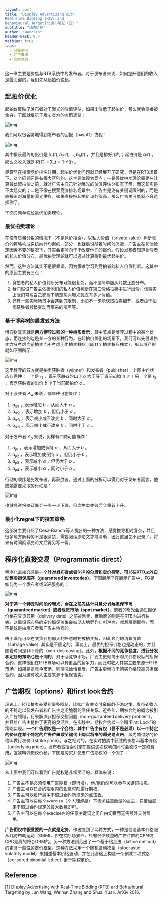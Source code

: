```yaml
---
layout: post
title: "Display Advertising with
Real-Time Bidding (RTB) and
Behavioural Targeting读书笔记（四）"
subtitle: "动态价格"
author: "Wenqian"
header-mask: 0.4
mathjax: true
tags:
  - 机器学习
  - 广告算法
  - 实时竞价
---
```


这一章主要是聚焦与RTB系统中的发布者。对于发布者来说，如何提升他们的收入是最关键的。我们先从起拍价说起。

## 起拍价优化
起拍价反映了发布者对于曝光的价值评估，如果出价低于起拍价，那么就会直接被舍弃。下图就展示了发布者方的决策逻辑：

![img](/img/in-post/advertising/publisher.png)

我们可以很容易地得到发布者的回报（payoff）方程：

![img](/img/in-post/advertising/formula38.png)

其中假设最终的出价是 $b_{1}(t),b_{2}(t),...,b_{K}(t)$ ，并且是排好序的；起拍价是 $\alpha(t)$ 。那么总收入就是 $R(T) = \sum\_{t=1}^{T} r'(t)$ 。

尽管早在搜索竞价排名时期，起拍价优化问题就已经展开了研究，但是在RTB场景下，这个问题还是有很大区别的。这主要体现为两点：一是最优拍卖理论需要在计算最优起拍价之前，就对广告主自己针对曝光的价值评估分布有了解，而这其实是不太现实的；二是不像在搜索竞价排名场景中，广告主是没有关键词限制的，而是直接面对海量的曝光供应，如果直接把起拍价设的很高，那么广告主可能就不会选择你了。

下面先简单说说最优拍卖理论。

### 最优拍卖理论
在没有质量分数的情况下（不是竞价搜索），以私人价值（private value）判断竞价的策略构成系统纳什均衡的一部分，也就是说随着时间的流逝，广告主在其他给定因素不变的情况下，其实会更倾向于不改变他们的报价。假设发布者知道竞价者的私人价值分布，最优拍卖理论就可以通过计算得到最优起拍价。

然而，这种方法其实不是很靠谱，因为很难学习到竞拍者的私人价值判断。这其中的原因主要有三点：

1. 竞拍者的私人价值判断分布可能很复杂，而不是简单服从对数正态分布。
2. 我们假设广告主依据他们的私人价值判断在第二价格拍卖中进行出价。但事实上他们可能自己都搞不清楚某次曝光到底有多少价值。
3. 还有一些实际场景中会遇到的限制，比如不一定能获取拍卖细节，或者由于拍卖获胜者频繁变动而带来的噪声等。

### 基于博弈树的启发式方法
博弈树其实就是**两方博弈过程的一种树形表示**，其中节点是博弈过程中的某个状态，而连接的边是某一方的某种行为。在起拍价优化的场景下，我们可以先假设售卖方只考虑当前拍卖而不考虑历史拍卖数据（即各个拍卖相互独立），那么博弈树就如下图所示：

![img](/img/in-post/advertising/formula39.png)

这里博弈的双方就是拍卖获胜者（winner）和发布者（publisher）。上图中的状态有两种：一个是 $I_1$ ，表示获胜者的出价 $b$ 大于等于当前起拍价 $\alpha$ ；另一个是 $I_2$ ，表示获胜者的出价 $b$ 小于当前起拍价 $\alpha$ 。

对于获胜者 $A_w$ 来说，有四种可能操作：

1. $a_{w1}$ ，表示增加 $b$ ，从而大于 $\alpha$ 。
2. $a_{w2}$ ，表示增加 $b$ ，但仍小于 $\alpha$ 。
3. $a_{w3}$ ，表示减小或不改变 $b$ ，同时大于 $\alpha$ 。
4. $a_{w4}$ ，表示减小或不改变 $b$ ，同时小于 $\alpha$ 。

对于发布者 $A_p$ 来说，同样有四种可能操作：

1. $a_{p1}$ ，表示增加或保持 $\alpha$ ，从而大于 $b$ 。
2. $a_{p2}$ ，表示增加或保持 $\alpha$ ，但仍小于 $b$ 。
3. $a_{p3}$ ，表示减小 $\alpha$ ，但仍大于 $b$ 。
4. $a_{p4}$ ，表示减小 $\alpha$ ，同时小于 $b$ 。

行动的顺序是先发布者，再获胜者。通过上面的分析可以得到对于发布者而言，他或她需要采取的行动是：

![img](/img/in-post/advertising/formula40.png)

也就是说报价可能会一步一步下降，但当拍卖失败后会重新上升。

### 最小化regret下的探索策略
这部分主要介绍了Cesa-Bianchi等人提出的一种方法，感觉推导相对复杂，并且很多地方解释的不是很清楚，需要阅读原论文才能清晰，因此这里先不记录了，将来有时间阅读完论文后再另写一篇。

## 程序化直接交易（Programmatic direct）
程序化直接交易是一个**针对发布者或者SSP的分发和定价引擎，可以在RTB之外自动售卖担保库存（guaranteed inventories）**。下图展示了在展示广告中，PG是如何为一个发布者或SSP服务的：

![img](/img/in-post/advertising/pg.png)

**对于某一个特定时间段的曝光，会在之前先估计并且分发给担保市场（guaranteed market）或者现货市场（spot market）**。前者的曝光会通过担保价格在交货日期（delivery date）之前被售卖，而后面的则是在RTB内进行拍卖。这里担保市场约定的担保价格会被动态地罗列在ADX内，就想股票那样，而不是说是由发布者和广告主协商的。

由于曝光可以在交货日期那天的任意时刻被拍卖掉，因此它们的清算价值（salvage value）其实是不固定的。事实上，最优的担保价格也是动态的，并且随着时间是非下降的（non-decreasing）。此外，**根据不同的竞争程度，进行分发和定价的策略也是不同的**。对于低竞争市场，广告主更倾向于购买价格较低的担保合约，这样他们在RTB市场可以有更高的竞争力，而此时收入其实主要来源于RTB市场；如果是高竞争市场，则情况恰恰相反，广告主更倾向于购买价格较高的担保合约，因为这时收入主要来源于担保售卖。

## 广告期权（options）和first look合约

理论上，RTB拍卖会受到很多限制，比如广告主支付金额的不确定性，发布者收入的不稳定以及发布者和广告主之间脆弱的信任关系。近些年，期权合约的概念被引入广告领域，用来解决非担保交割问题（non-guaranteed delivery problem），并且给广告主提供了更高的灵活性。在实践中，期权合约以一个叫“First Look”的策略实现。**一个广告期权是一个合约，其中广告主有权（但不是必须）以一个特定的价格在某个特定的广告位置或关键词上购买将来的曝光或点击**。事先商讨好的价格叫做行权价（strike price）。与之相对的，在实时拍卖中获胜的价格叫基本价格（underlying price）。发布者或搜索引擎在提供这项权利的同时会收取一定的费用，这被叫做期权价格。下图是购买并使用广告期权的一个例子：

![img](/img/in-post/advertising/ad-option.png)

从上图中我们可以看到广告期权是非常灵活的，具体来说：

1. 广告主不是必须使用广告期权（即行权），他/她仍然可以参与关键词拍卖。
2. 广告主可以在合约期限内的任意时刻履行期权。
3. 广告主可以履行最多不超过合约所规定的点击数。
4. 广告主可以在每个exercise（个人理解是）下请求任意数量的点击，只要加起来不超过合约规定的最大数量即可。
5. 广告主可以在每个execise内的任意关键词之间自由切换而无需额外支付费用。

**广告期权中很重要的一点就是定价**。作者提到了两种方式，一种是假设基本价格服从几何布朗运动（GBM)，但在实际场景中，只有很少数量的广告位置的CPM或CPC是真的符合GBM的。另一种方法则给出了一个基于格点法（lattice method）的更具一般性的定价框架。这种方法采用一个随机波动模型（stochastic volatility model）来描述基本价格波动，并在此基础上构建一个删减二项式格（censored binomial lattice）用于期权定价。

## Reference
[1] Display Advertising with Real-Time Bidding (RTB) and Behavioural Targeting by Jun Wang, Weinan Zhang and Shuai Yuan. ArXiv 2016.
